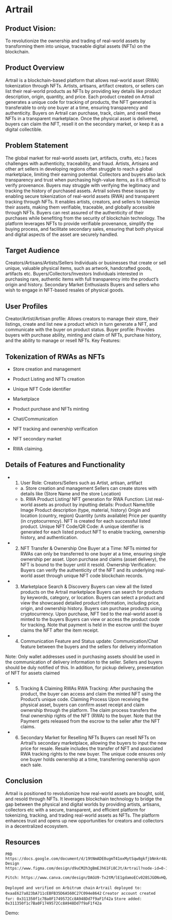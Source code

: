 # Artrail

## Product Vision:
 To revolutionize the ownership and trading of real-world assets by transforming them into unique, traceable digital assets (NFTs) on the blockchain.

## Product Overview
Artrail is a blockchain-based platform that allows real-world asset (RWA) tokenization through NFTs. Artists, artisans, artifact creators, or sellers can list their real-world products as NFTs by providing key details like product description, origin, quantity, and price. Each product created on Artrail generates a unique code for tracking of products, the NFT generated is transferable to only one buyer at a time, ensuring transparency and authenticity.
Buyers on Artrail can purchase, track, claim, and resell these NFTs in a transparent marketplace. Once the physical asset is delivered, buyers can claim the NFT, resell it on the secondary market, or keep it as a digital collectible.

## Problem Statement
The global market for real-world assets (art, artifacts, crafts, etc.) faces challenges with authenticity, traceability, and fraud. Artists, Artisans and other art sellers in developing regions often struggle to reach a global marketplace, limiting their earning potential. Collectors and buyers also lack transparency and trust when purchasing high-value items, as it is difficult to verify provenance. Buyers may struggle with verifying the legitimacy and tracking the history of purchased assets. 
Artrail solves these issues by enabling secure tokenization of real-world assets (RWA) and transparent tracking through NFTs. It enables artists, creators, and sellers to tokenize their assets, making them verifiable, traceable, and globally accessible through NFTs. Buyers can rest assured of the authenticity of their purchases while benefiting from the security of blockchain technology. The platform leverages NFTs to provide verifiable provenance, simplify the buying process, and facilitate secondary sales, ensuring that both physical and digital aspects of the asset are securely handled.

## Target Audience
Creators/Artisans/Artists/Sellers
Individuals or businesses that create or sell unique, valuable physical items, such as artwork, handcrafted goods, artifacts etc.
Buyers/Collectors/Investors
Individuals interested in purchasing rare, authentic items with full transparency into the product’s origin and history.
Secondary Market Enthusiasts
Buyers and sellers who wish to engage in NFT-based resales of physical goods.

## User Profiles
Creator/Artist/Artisan profile: Allows creators to manage their store,  their listings, create and list new a product which in turn generate a NFT, and communicate with the buyer on product status.
Buyer profile: Provides buyers with purchase ability, minting and claim of NFTs, purchase history, and the ability to manage or resell NFTs.
Key Features:


## Tokenization of RWAs as NFTs
 - Store creation and management 


 - Product Listing and NFTs creation


 - Unique NFT Code identifier


 - Marketplace 

 - Product purchase and NFTs minting 


 - Chat/Communication 


 - NFT tracking and ownership verification


 - NFT secondary market


 - RWA claiming.



## Details of Features and Functionality
 - 1. User Role: Creators/Sellers such as Artist, artisan, artifact
     - a.  Store creation and management 
Sellers can create stores with details like (Store Name and the store Location)
     - b. RWA Product Listing/ NFT generation for RWA
      Function: List real-world assets as product by inputting details:
Product Name/title 
Image 
Product description (type, material, history)
Origin and location (country, region)
Quantity (units available)
Price per quantity (in cryptocurrency).
NFT is created for each successful listed product.
Unique NFT Code/QR Code: A unique identifier is generated for each listed product NFT to enable tracking, ownership history, and authentication.
 - 2. NFT Transfer & Ownership
One Buyer at a Time: NFTs minted for RWAs can only be transferred to one buyer at a time, ensuring single ownership per asset.
Upon purchase and claims (asset delivery), the NFT is bound to the buyer until it resold.
Ownership Verification: Buyers can verify the authenticity of the NFT and its underlying real-world asset through unique NFT code blockchain records.
 - 3. Marketplace Search & Discovery
Buyers can view all the listed products on the Artrail marketplace
Buyers can search for products by keywords, category, or location.
Buyers can select a product and view the showcased detailed product information, including price, origin, and ownership history.
Buyers can purchase products using cryptocurrency.
Upon purchase,  NFT tied to the real-world asset is minted to the buyers
Buyers can view or access the product code for tracking.
Note that payment is held in the escrow until the buyer claims the NFT after the item receipt.
 - 4. Communication Feature and Status update: 
Communication/Chat feature between the buyers and the sellers for delivery information 

Note: Only wallet addresses used in purchasing assets should be used in the communication of delivery information to the seller. Sellers and buyers should be duly notified of this. In addition, for pickup delivery, presentation of NFT for assets claimed 
 - 5. Tracking & Claiming RWAs
RWA Tracking: After purchasing the product, the buyer can access and claim the minted NFT using the Product’s unique code.
Claiming Process
Upon receiving the physical asset, buyers can confirm asset receipt and claim ownership through the platform.
The claim process transfers the final ownership rights of the NFT (RWA) to the buyer.
Note that the Payment gets released from the escrow to the seller after the NFT claims.
 - 6. Secondary Market for Reselling NFTs
Buyers can resell NFTs on Artrail’s secondary marketplace, allowing the buyers to input the new price for resale.
Resale includes the transfer of NFT and associated RWA tracking rights to the new buyer.
The unique code ensures only one buyer holds ownership at a time, transferring ownership upon each sale.

 ## Conclusion
Artrail is positioned to revolutionize how real-world assets are bought, sold, and resold through NFTs. It leverages blockchain technology to bridge the gap between the physical and digital worlds by providing artists, artisans, collectors etc with a secure, transparent, and efficient platform for tokenizing, tracking, and trading real-world assets as NFTs. The platform enhances trust and opens up new opportunities for creators and collectors in a decentralized ecosystem.

## Resources

```bash
PRD
https://docs.google.com/document/d/19tNmADE0ugmT41oxMytSqw8gkfjbNnkr48zjnW2c68Q/edit?usp=sharing 
Design
https://www.figma.com/design/d9uCM2h3gBmEJh61Fi8CJt/Artrail?node-id=0-1&node-type=canvas&t=c6tvNhKFFP3WKfNS-0 

```

```bash
Pitch: https://www.canva.com/design/DAGU9-Tx2tM/lE1gdamoECv028SJGONvHQ/edit?utm_content=DAGU9-Tx2tM&utm_campaign=designshare&utm_medium=link2&utm_source=sharebutton

```

`Deployed and verified on Arbitrum chain`
`Artrail deployed to: 0xaaE627a823bA711cEBFB35D6A560C27C094e8642`
`Creator account created for: 0x311350f1c7Ba0F1749572Cc8A948Dd7f9aF1f42a`
`Store added: 0x311350f1c7Ba0F1749572Cc8A948Dd7f9aF1f42a`

 Demo:
